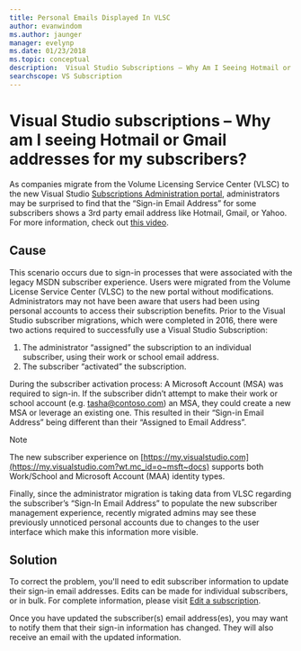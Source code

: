 ```yaml
---
title: Personal Emails Displayed In VLSC
author: evanwindom
ms.author: jaunger
manager: evelynp
ms.date: 01/23/2018
ms.topic: conceptual
description:  Visual Studio Subscriptions – Why Am I Seeing Hotmail or Gmail Addresses for My Subscribers?
searchscope: VS Subscription
---
```


# Visual Studio subscriptions – Why am I seeing Hotmail or Gmail addresses for my subscribers?

As companies migrate from the Volume Licensing Service Center (VLSC) to the new Visual Studio [Subscriptions Administration portal](https://manage.visualstudio.com), administrators may be surprised to find that the “Sign-in Email Address” for some subscribers shows a 3rd party email address like Hotmail, Gmail, or Yahoo.  For more information, check out [this video](https://www.youtube.com/watch?v=1op-i1zEMfY&t=0s&list=PLReL099Y5nRfDyvvwzNDBaZe7qTxmuM2T&index=6).

## Cause

This scenario occurs due to sign-in processes that were associated with the legacy MSDN subscriber experience. Users were migrated from the Volume License Service Center (VLSC) to the new portal without modifications. Administrators may not have been aware that users had been using personal accounts to access their subscription benefits. Prior to the Visual Studio subscriber migrations, which were completed in 2016, there were two actions required to successfully use a Visual Studio Subscription:
1. The administrator “assigned” the subscription to an individual subscriber, using their work or school email address.
2. The subscriber “activated” the subscription.

During the subscriber activation process:
A Microsoft Account (MSA) was required to sign-in. If the subscriber didn’t attempt to make their work or school account (e.g. tasha@contoso.com) an MSA, they could create a new MSA or leverage an existing one. This resulted in their “Sign-in Email Address” being different than their “Assigned to Email Address”.

> [!NOTE]
> The new subscriber experience on [https://my.visualstudio.com](https://my.visualstudio.com?wt.mc_id=o~msft~docs) supports both Work/School and Microsoft Account (MAA) identity types.

Finally, since the administrator migration is taking data from VLSC regarding the subscriber’s “Sign-In Email Address” to populate the new subscriber management experience, recently migrated admins may see these previously unnoticed personal accounts due to changes to the user interface which make this information more visible.

## Solution

To correct the problem, you'll need to edit subscriber information to update their sign-in email addresses.  Edits can be made for individual subscribers, or in bulk. For complete information, please visit [Edit a subscription](edit-license.md).

Once you have updated the subscriber(s) email address(es), you may want to notify them that their sign-in information has changed.  They will also receive an email with the updated information.